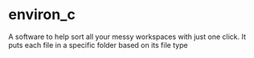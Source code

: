 # environ_c
A software to help sort all your messy workspaces with just one click. It puts each file in a specific folder based on its file type
